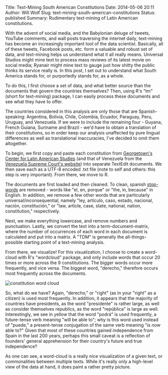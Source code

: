 Title: Text-Mining South American Constitutions
Date: 2014-05-06 20:11
Author: Will Wolf
Slug: text-mining-south-american-constitutions
Status: published
Summary: Rudimentary text-mining of Latin American constitutions.

With the advent of social media, and the Babylonian deluge of tweets, YouTube comments, and wall posts traversing the internet daily, text-mining has become an increasingly important tool of the data scientist. Basically, all of these tweets, Facebook posts, etc. form a valuable and robust set of data, and text-mining helps us understand what it all really means. Universal Studios might mine text to process mass reviews of its latest movie on social media; Ryanair might mine text to gauge just how shitty the public thinks its service really is. In this post, I set out to understand what South America stands for, or purportedly stands for, as a whole.

To do this, I first choose a set of data, and what better source than the documents that govern the countries themselves? Then, using R's "tm" (short for text-mining) package, I can easily process these documents and see what they have to offer.

The countries considered in this analysis are only those that are Spanish-speaking: Argentina, Bolivia, Chile, Colombia, Ecuador, Paraguay, Peru, Uruguay, and Venezuela. If we were to include the remaining four - Guyana, French Guiana, Suriname and Brazil - we'd have to obtain a translation of their constitutions, so in order keep our analysis unaffected by pure lingual differences as well as translational inaccuracies, I've decided to omit them altogether.

To begin, we first copy and paste each constitution from [Georgetown's Center for Latin American Studies](http://pdba.georgetown.edu/constitutions/constitutions.html) (and that of Venezuela from the [Venezuela Supreme Court's website](http://www.tsj.gov.ve/legislacion/constitucion1999.htm)) into separate TextEdit documents. We then save each as a UTF-8 encoded .txt file (note to self and others: this step is very important). From there, we move to R.

The documents are first loaded and then cleaned. To clean, spanish [stop-words](http://en.wikipedia.org/wiki/Stop_words) are removed - words like "el, en, porque" or "the, in, because" in English. In addition, we remove a few other words that are particularly universal/inconsequential, namely "ley, artículo, caso, estado, nacional, nación, constitución," or "law, article, case, state, national, nation, constitution," respectively.

Next, we make everything lowercase, and remove numbers and punctuation. Lastly, we convert the text into a term-document-matrix, where the number of occurrences of each word in each document is calculated and put into a matrix. A "TDM" is generally the all-things-possible starting point of a text-mining analysis.

From there, we visualize! For this visualization, I choose to create a word-cloud with R's "wordcloud" package, and only include words that occur 20 times or more across the 9 constitutions. The bigger words occur more frequently, and vice versa. The biggest word, "derecho," therefore occurs most frequently across the documents.

![constitution word cloud]({filename}/figures/constitution_wordcloud.png)

So, what do we have? Again, "derecho," or "right" (as in your "right" as a citizen) is used most frequently. In addition, it appears that the majority of countries have presidents, as the word "presidente" is rather large, as well as consider themselves republics, as the word "república" is large as well. Interestingly, we see in yellow that the word "podrá" is used frequently, a future-tense verb meaning "will be able to"; why is this word used instead of "puede," a present-tense conjugation of the same verb meaning "is *now* able to?" Given that most of these countries gained independence from Spain in the last 200 years, perhaps this small caveat is a reflection of founders' general apprehension for their country's future and true independence?

As one can see, a word-cloud is a really nice visualization of a given text, or commonalities between multiple texts. While it's really only a high-level view of the data at hand, it does paint a rather pretty picture.
